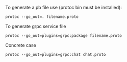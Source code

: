 To generate a pb file use (protoc bin must be installed):

    protoc --go_out=. filename.proto
    
To generate grpc service file

    protoc --go_out=plugins=grpc:package filename.proto    
    
Concrete case    
    
    protoc --go_out=plugins=grpc:chat chat.proto